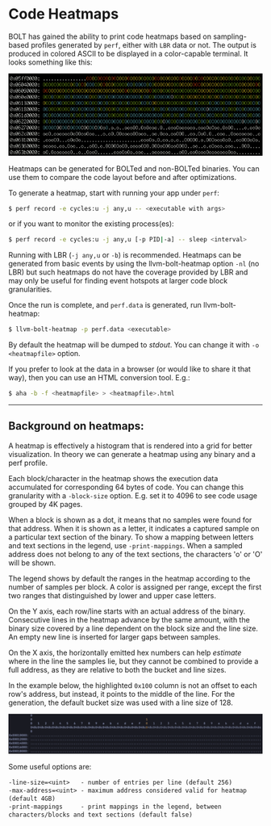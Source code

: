 # Code Heatmaps

BOLT has gained the ability to print code heatmaps based on
sampling-based profiles generated by `perf`, either with `LBR` data or not.
The output is produced in colored ASCII to be displayed in a color-capable
terminal. It looks something like this:

![](./Heatmap.png)

Heatmaps can be generated for BOLTed and non-BOLTed binaries. You can
use them to compare the code layout before and after optimizations.

To generate a heatmap, start with running your app under `perf`:

```bash
$ perf record -e cycles:u -j any,u -- <executable with args>
```
or if you want to monitor the existing process(es):
```bash
$ perf record -e cycles:u -j any,u [-p PID|-a] -- sleep <interval>
```

Running with LBR (`-j any,u` or `-b`) is recommended. Heatmaps can be generated
from basic events by using the llvm-bolt-heatmap option `-nl` (no LBR) but
such heatmaps do not have the coverage provided by LBR and may only be useful
for finding event hotspots at larger code block granularities.

Once the run is complete, and `perf.data` is generated, run llvm-bolt-heatmap:

```bash
$ llvm-bolt-heatmap -p perf.data <executable>
```

By default the heatmap will be dumped to *stdout*. You can change it
with `-o <heatmapfile>` option.


If you prefer to look at the data in a browser (or would like to share
it that way), then you can use an HTML conversion tool. E.g.:

```bash
$ aha -b -f <heatmapfile> > <heatmapfile>.html
```

---

## Background on heatmaps:
A heatmap is effectively a histogram that is rendered into a grid for better
visualization.
In theory we can generate a heatmap using any binary and a perf profile.

Each block/character in the heatmap shows the execution data accumulated for
corresponding 64 bytes of code. You can change this granularity with a
`-block-size` option.
E.g. set it to 4096 to see code usage grouped by 4K pages.


When a block is shown as a dot, it means that no samples were found for that
address.
When it is shown as a letter, it indicates a captured sample on a particular
text section of the binary.
To show a mapping between letters and text sections in the legend, use
`-print-mappings`.
When a sampled address does not belong to any of the text sections, the
characters 'o' or 'O' will be shown.

The legend shows by default the ranges in the heatmap according to the number
of samples per block.
A color is assigned per range, except the first two ranges that distinguished by
lower and upper case letters.

On the Y axis, each row/line starts with an actual address of the binary.
Consecutive lines in the heatmap advance by the same amount, with the binary
size covered by a line dependent on the block size and the line size.
An empty new line is inserted for larger gaps between samples.

On the X axis, the horizontally emitted hex numbers can help *estimate* where
in the line the samples lie, but they cannot be combined to provide a full
address, as they are relative to both the bucket and line sizes.

In the example below, the highlighted `0x100` column is not an offset to each
row's address, but instead, it points to the middle of the line.
For the generation, the default bucket size was used with a line size of 128.


![](./HeatmapHeader.png)


Some useful options are:

```
-line-size=<uint>   - number of entries per line (default 256)
-max-address=<uint> - maximum address considered valid for heatmap (default 4GB)
-print-mappings     - print mappings in the legend, between characters/blocks and text sections (default false)
```
